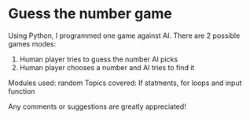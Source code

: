 # Guess the number game

Using Python, I programmed one game against AI. There are 2 possible games modes:

1. Human player tries to guess the number AI picks 
2. Human player chooses a number and AI tries to find it

Modules used: random
Topics covered: If statments, for loops and input function

Any comments or suggestions are greatly appreciated!
